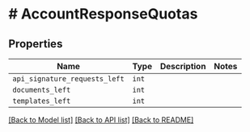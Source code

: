 # # AccountResponseQuotas



## Properties

Name | Type | Description | Notes
------------ | ------------- | ------------- | -------------
| `api_signature_requests_left` | ```int``` |    |  |
| `documents_left` | ```int``` |    |  |
| `templates_left` | ```int``` |    |  |

[[Back to Model list]](../../README.md#models) [[Back to API list]](../../README.md#endpoints) [[Back to README]](../../README.md)
